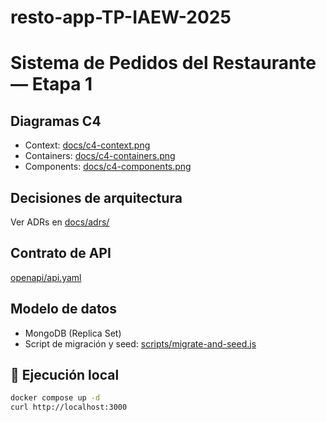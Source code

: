 # resto-app-TP-IAEW-2025
# Sistema de Pedidos del Restaurante — Etapa 1

## Diagramas C4
- Context: [docs/c4-context.png](docs/c4-context.png)
- Containers: [docs/c4-containers.png](docs/c4-containers.png)
- Components: [docs/c4-components.png](docs/c4-components.png)

## Decisiones de arquitectura
Ver ADRs en [docs/adrs/](docs/adrs/)

## Contrato de API
[openapi/api.yaml](openapi/api.yaml)

## Modelo de datos
- MongoDB (Replica Set)
- Script de migración y seed: [scripts/migrate-and-seed.js](scripts/migrate-and-seed.js)

## 🐳 Ejecución local
```bash
docker compose up -d
curl http://localhost:3000  
